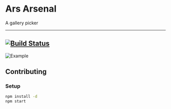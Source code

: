 # Ars Arsenal

A gallery picker

---
[![Build Status](https://travis-ci.org/vigetlabs/ars-arsenal.png?branch=master)](https://travis-ci.org/vigetlabs/ars-arsenal)
---

![Example](http://cl.ly/image/402a0A0X1h1q/photos.gif)

## Contributing

### Setup

```bash
npm install -d
npm start
```
